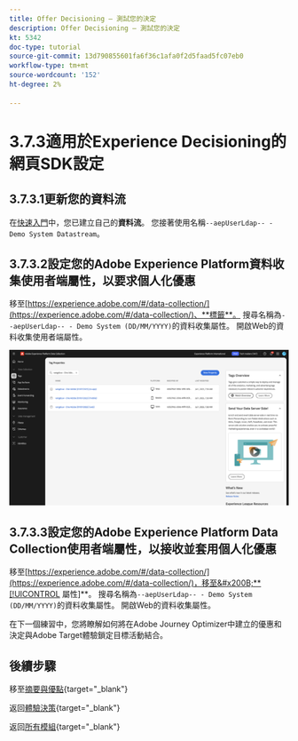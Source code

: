 ```yaml
---
title: Offer Decisioning — 測試您的決定
description: Offer Decisioning — 測試您的決定
kt: 5342
doc-type: tutorial
source-git-commit: 13d790855601fa6f36c1afa0f2d5faad5fc07eb0
workflow-type: tm+mt
source-wordcount: '152'
ht-degree: 2%

---
```


# 3.7.3適用於Experience Decisioning的網頁SDK設定

## 3.7.3.1更新您的資料流

在[快速入門](./../../../../modules/getting-started/gettingstarted/ex2.md)中，您已建立自己的&#x200B;**資料流**。 您接著使用名稱`--aepUserLdap-- - Demo System Datastream`。

## 3.7.3.2設定您的Adobe Experience Platform資料收集使用者端屬性，以要求個人化優惠

移至[https://experience.adobe.com/#/data-collection/](https://experience.adobe.com/#/data-collection/)、**標籤**。 搜尋名稱為`--aepUserLdap-- - Demo System (DD/MM/YYYY)`的資料收集屬性。 開啟Web的資料收集使用者端屬性。

![WebSDK](./images/launch1.png)

## 3.7.3.3設定您的Adobe Experience Platform Data Collection使用者端屬性，以接收並套用個人化優惠

移至[https://experience.adobe.com/#/data-collection/](https://experience.adobe.com/#/data-collection/)，移至&#x200B;**[!UICONTROL 屬性]**。 搜尋名稱為`--aepUserLdap-- - Demo System (DD/MM/YYYY)`的資料收集屬性。 開啟Web的資料收集屬性。

在下一個練習中，您將瞭解如何將在Adobe Journey Optimizer中建立的優惠和決定與Adobe Target體驗鎖定目標活動結合。

## 後續步驟

移至[摘要與優點](./summary.md){target="_blank"}

返回[體驗決策](ajo-decisioning.md){target="_blank"}

返回[所有模組](./../../../../overview.md){target="_blank"}
